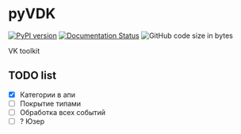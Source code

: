 # pyVDK
 [![PyPI version](https://badge.fury.io/py/pyvdk.svg)](https://badge.fury.io/py/pyvdk)
 [![Documentation Status](https://readthedocs.org/projects/pyvdk/badge/?version=latest)](https://pyvdk.readthedocs.io/ru/latest/?badge=latest)
 ![GitHub code size in bytes](https://img.shields.io/github/languages/code-size/UT1C/pyvdk)
 
 VK toolkit


## TODO list

- [x] Категории в апи
- [ ] Покрытие типами
- [ ] Обработка всех событий
- [ ] ? Юзер
